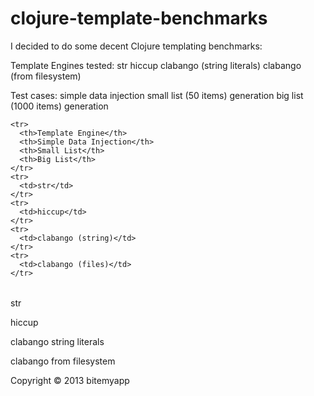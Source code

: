 # clojure-template-benchmarks

I decided to do some decent Clojure templating benchmarks:

Template Engines tested:
str
hiccup
clabango (string literals)
clabango (from filesystem)

Test cases:
simple data injection
small list (50 items) generation
big list (1000 items) generation

<table>

    <tr>
      <th>Template Engine</th>
      <th>Simple Data Injection</th>
      <th>Small List</th>
      <th>Big List</th>
    </tr>
    <tr>
      <td>str</td>
    </tr>
    <tr>
      <td>hiccup</td>
    </tr>
    <tr>
      <td>clabango (string)</td>
    </tr>
    <tr>
      <td>clabango (files)</td>
    </tr>

</table>
str

hiccup

clabango string literals

clabango from filesystem

Copyright © 2013 bitemyapp
